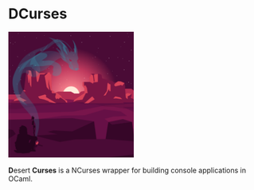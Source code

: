 # DCurses

<img src="https://github.com/LhamaLabs/imagens/blob/master/dcurse.png" style="width: 50%">

**D**esert **Curses** is a NCurses wrapper for building console applications in OCaml.

